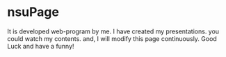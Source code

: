 # nsuPage
It is developed web-program by me.
I have created my presentations.
you could watch my contents.
and, I will modify this page continuously.
Good Luck and have a funny!
